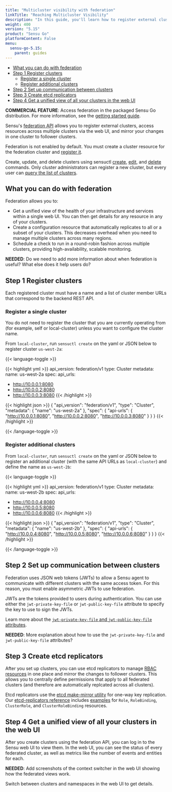 ```yaml
---
title: "Multicluster visibility with federation"
linkTitle: "Reaching Multicluster Visibility"
description: "In this guide, you'll learn how to register external clusters using the federation API and access resources across multiple clusters."
weight: 400
version: "5.15"
product: "Sensu Go"
platformContent: False
menu: 
  sensu-go-5.15:
    parent: guides
---
```


- [What you can do with federation](#what-you-can-do-with-federation)
- [Step 1 Register clusters](#step-1-register-clusters)
  - [Register a single cluster](#register-a-single-cluster)
  - [Register additional clusters](#register-additional-clusters)
- [Step 2 Set up communication between clusters](#step-2-set-up-communication-between-clusters)
- [Step 3 Create etcd replicators](#step-3-create-etcd-replicators)
- [Step 4 Get a unified view of all your clusters in the web UI](#step-4-get-a-unified-view-of-all-your-clusters-in-the-web-ui)

**COMMERCIAL FEATURE**: Access federation in the packaged Sensu Go distribution. For more information, see the [getting started guide][8].

Sensu's [federation API][1] allows you to register external clusters, access resources across multiple clusters via the web UI, and mirror your changes in one cluster to follower clusters.

Federation is not enabled by default. You must create a cluster resource for the federation cluster and [register it](#register-a-single-cluster).

Create, update, and delete clusters using sensuctl [create][5], [edit][6], and [delete][7] commands. Only cluster administrators can register a new cluster, but every user can [query the list of clusters][11].

## What you can do with federation

Federation allows you to:

- Get a unified view of the health of your infrastructure and services within a single web UI. You can then get details for any resource in any of your clusters.
- Create a configuration resource that automatically replicates to all or a subset of your clusters. This decreases overhead when you need to manage multiple clusters across many regions.
- Schedule a check to run in a round-robin fashion across multiple clusters, providing high-availability, scalable monitoring.

**NEEDED**: Do we need to add more information about when federation is useful? What else does it help users do?

## Step 1 Register clusters

Each registered cluster must have a name and a list of cluster member URLs that correspond to the backend REST API.

### Register a single cluster

You do not need to register the cluster that you are currently operating from (for example, self or local-cluster) unless you want to configure the cluster name.

From `local-cluster`, run `sensuctl create` on the yaml or JSON below to register cluster `us-west-2a`:

{{< language-toggle >}}

{{< highlight yml >}}
api_version: federation/v1
type: Cluster
metadata:
  name: us-west-2a
spec:
  api_urls:
  - http://10.0.0.1:8080
  - http://10.0.0.2:8080
  - http://10.0.0.3:8080
{{< /highlight >}}

{{< highlight json >}}
{
  "api_version": "federation/v1",
  "type": "Cluster",
  "metadata": {
    "name": "us-west-2a"
  },
  "spec": {
    "api-urls": {
      "http://10.0.0.1:8080",
      "http://10.0.0.2:8080",
      "http://10.0.0.3:8080"
    }
  }
}
{{< /highlight >}}

{{< /language-toggle >}}

### Register additional clusters

From `local-cluster`, run `sensuctl create` on the yaml or JSON below to register an additional cluster (with the same API URLs as `local-cluster`) and define the name as `us-west-2b`:

{{< language-toggle >}}

{{< highlight yml >}}
api_version: federation/v1
type: Cluster
metadata:
  name: us-west-2b
spec:
  api_urls:
  - http://10.0.0.4:8080
  - http://10.0.0.5:8080
  - http://10.0.0.6:8080
{{< /highlight >}}

{{< highlight json >}}
{
  "api_version": "federation/v1",
  "type": "Cluster",
  "metadata": {
    "name": "us-west-2b"
  },
  "spec": {
    "api-urls": {
      "http://10.0.0.4:8080",
      "http://10.0.0.5:8080",
      "http://10.0.0.6:8080"
    }
  }
}
{{< /highlight >}}

{{< /language-toggle >}}

## Step 2 Set up communication between clusters

Federation uses JSON web tokens (JWTs) to allow a Sensu agent to communicate with different clusters with the same access token. For this reason, you must enable asymmetric JWTs to use federation.

JWTs are the tokens provided to users during authentication. You can use either the `jwt-private-key-file` or `jwt-public-key-file` attribute to specify the key to use to sign the JWTs.

Learn more about the [`jwt-private-key-file` and `jwt-public-key-file` attributes][4].

**NEEDED**: More explanation about how to use the `jwt-private-key-file` and `jwt-public-key-file` attributes?

## Step 3 Create etcd replicators

After you set up clusters, you can use etcd replicators to manage [RBAC resources][10] in one place and mirror the changes to follower clusters. This allows you to centrally define permissions that apply to all federated clusters (and therefore are automatically replcated across all clusters).

Etcd replicators use the [etcd make-mirror utility][12] for one-way key replication. Our [etcd-replicators reference][2] includes [examples][9] for `Role`, `RoleBinding`, `ClusterRole`, and `ClusterRoleBinding` resources.

## Step 4 Get a unified view of all your clusters in the web UI

After you create clusters using the federation API, you can log in to the Sensu web UI to view them. In the web UI, you can see the status of every federated cluster, as well as metrics like the number of events and entities for each. 

**NEEDED**: Add screenshots of the context switcher in the web UI showing how the federated views work.

Switch between clusters and namespaces in the web UI to get details.


[1]: ../../api/federation/#the-clusters-endpoint
[2]: ../../reference/etcdreplicators
[3]: ../use-apikey-feature
[4]: ../../reference/backend#jwt-attributes
[5]: ../../sensuctl/reference#creating-resources
[6]: ../../sensuctl/reference#updating-resources
[7]: ../../sensuctl/reference#deleting-resources
[8]: ../../getting-started/enterprise
[9]: ../../reference/etcdreplicators#example-etcd-replicators-resources
[10]: ../..reference/rbac
[11]: ../../api/federation#clusters-get
[12]: https://github.com/etcd-io/etcd/blob/master/etcdctl/README.md#make-mirror-options-destination
